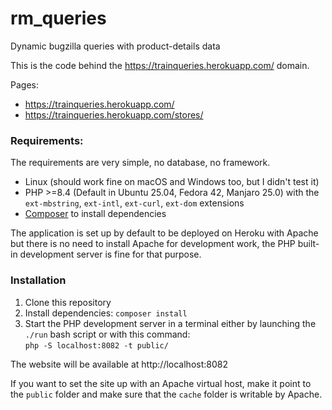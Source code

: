 # rm_queries
Dynamic bugzilla queries with product-details data 

This is the code behind the https://trainqueries.herokuapp.com/ domain.

Pages:
- https://trainqueries.herokuapp.com/
- https://trainqueries.herokuapp.com/stores/

### Requirements:

The requirements are very simple, no database, no framework.

- Linux (should work fine on macOS and Windows too, but I didn't test it)
- PHP >=8.4 (Default in Ubuntu 25.04, Fedora 42, Manjaro 25.0) with the `ext-mbstring`, `ext-intl`, `ext-curl`, `ext-dom` extensions
- [Composer](https://getcomposer.org/) to install dependencies

The application is set up by default to be deployed on Heroku with Apache but there is no need to install Apache for development work, the PHP built-in development server is fine for that purpose.

### Installation

1. Clone this repository
2. Install dependencies: `composer install`
3. Start the PHP development server in a terminal either by launching the `./run` bash script or with this command:<br>
  `php -S localhost:8082 -t public/`

The website will be available at http://localhost:8082

If you want to set the site up with an Apache virtual host, make it point to the `public` folder and make sure that the `cache` folder is writable by Apache.